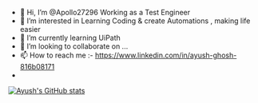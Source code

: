 - 👋 Hi, I’m @Apollo27296 Working as a Test Engineer
- 👀 I’m interested in Learning Coding & create Automations , making life easier
- 🌱 I’m currently learning UiPath
- 💞️ I’m looking to collaborate on ...
- 📫 How to reach me :- https://www.linkedin.com/in/ayush-ghosh-816b08171
- 
[![Ayush's GitHub stats](https://github-readme-stats.vercel.app/api?username=Apollo27296&show_icons=true&theme=radical)](https://github.com/anuraghazra/github-readme-stats)

<!---
Apollo27296/Apollo27296 is a ✨ special ✨ repository because its `README.md` (this file) appears on your GitHub profile.
You can click the Preview link to take a look at your changes.
--->
